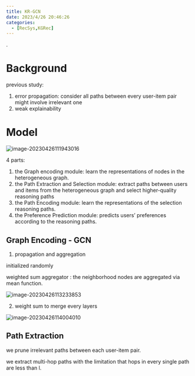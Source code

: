 ```yaml
---
title: KR-GCN
date: 2023/4/26 20:46:26
categories:
  - [RecSys,KGRec]
---
```


.

<!-- more -->

# Background

previous study:

1. error propagation: consider all paths between every user-item pair might involve irrelevant one
2. weak explainability



# Model

![image-20230426111943016](https://ayimd-pic.oss-cn-guangzhou.aliyuncs.com/image-20230426111943016.png)

4 parts:

1. the Graph encoding module: learn the representations of nodes in the heterogeneous graph. 
2. the Path Extraction and Selection module: extract paths between users and items from the heterogeneous graph and select higher-quality
   reasoning paths
3. the Path Encoding module: learn the representations of the selection reasoning paths.
4. the Preference Prediction module: predicts users’ preferences according to the reasoning paths.

## Graph Encoding - GCN

1. propagation and aggregation

initialized randomly

weighted sum aggregator :  the neighborhood nodes are aggregated via mean function.

![image-20230426113233853](https://ayimd-pic.oss-cn-guangzhou.aliyuncs.com/image-20230426113233853.png)

2. weight sum to merge every layers

![image-20230426114004010](https://ayimd-pic.oss-cn-guangzhou.aliyuncs.com/image-20230426114004010.png)

## Path Extraction

 we prune irrelevant paths between each user-item pair. 

 we extract multi-hop paths with the limitation that hops in every single path are less than l.